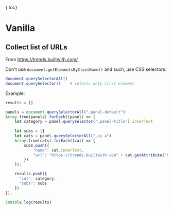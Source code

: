 {:toc}

# Vanilla



## Collect list of URLs

From https://trends.builtwith.com/

Don't use `document.getElementsByClassName()` and such, use CSS selectors:

```bash
document.querySelectorAll()
document.querySelector()	# selects only first element
```

Example:

```javascript
results = []

panels = document.querySelectorAll(".panel-default")
Array.from(panels).forEach((panel) => {
	let category = panel.querySelector(".panel-title").innerText
	
    let subs = []
	let cats = panel.querySelectorAll(".si a")
	Array.from(cats).forEach((cat) => {
        subs.push({
            "name": cat.innerText,
            "url": "https://trends.builtwith.com" + cat.getAttribute("href")
        })
	});

	results.push({
	  "cat": category,
      "subs": subs
	})
});

console.log(results)
```

